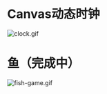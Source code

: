 # Canvas动态时钟


![clock.gif](http://upload-images.jianshu.io/upload_images/3259386-22224cb4eb7d469b.gif?imageMogr2/auto-orient/strip)

# 鱼（完成中）

![fish-game.gif](http://upload-images.jianshu.io/upload_images/3259386-e7fe137b800dc0cb.gif?imageMogr2/auto-orient/strip)
